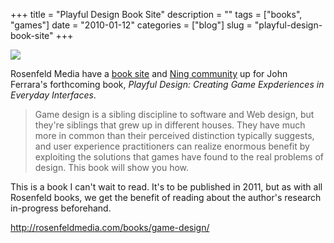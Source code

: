 +++
title = "Playful Design Book Site"
description = ""
tags = ["books", "games"]
date = "2010-01-12"
categories = ["blog"]
slug = "playful-design-book-site"
+++



  <div class="notebook-screenshot"><a href="http://rosenfeldmedia.com/books/game-design/"><img id='bluga-thumbnail-2272' class='bluga-thumbnail large' src='http://media.konigi.com/bluga/
wt4b4cc414dc264_large.jpg'/></a></div><p>Rosenfeld Media have a <a href="http://rosenfeldmedia.com/books/game-design/">book site</a> and <a href="http://playfuldesign.ning.com/">Ning community</a> up for John Ferrara's forthcoming book, <em>Playful Design: Creating Game Expderiences in Everyday Interfaces</em>.</p>

<p><blockquote>Game design is a sibling discipline to software and Web design, but they're siblings that grew up in different houses.  They have much more in common than their perceived distinction typically suggests, and user experience practitioners can realize enormous benefit by exploiting the solutions that games have found to the real problems of design.  This book will show you how. </blockquote></p>

<p>This is a book I can't wait to read. It's to be published in 2011, but as with all Rosenfeld books, we get the benefit of reading about the author's research in-progress beforehand.</p>

    
  <a href="http://rosenfeldmedia.com/books/game-design/">http://rosenfeldmedia.com/books/game-design/</a>
